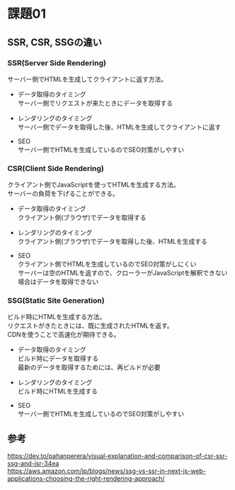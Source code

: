 # 課題01

## SSR, CSR, SSGの違い

### SSR(Server Side Rendering)

サーバー側でHTMLを生成してクライアントに返す方法。  

- データ取得のタイミング  
  サーバー側でリクエストが来たときにデータを取得する  

- レンダリングのタイミング  
  サーバー側でデータを取得した後、HTMLを生成してクライアントに返す  

- SEO  
  サーバー側でHTMLを生成しているのでSEO対策がしやすい  

### CSR(Client Side Rendering)

クライアント側でJavaScriptを使ってHTMLを生成する方法。  
サーバーの負荷を下げることができる。  

- データ取得のタイミング  
  クライアント側(ブラウザ)でデータを取得する  

- レンダリングのタイミング  
  クライアント側(ブラウザ)でデータを取得した後、HTMLを生成する  

- SEO  
  クライアント側でHTMLを生成しているのでSEO対策がしにくい  
  サーバーは空のHTMLを返すので、クローラーがJavaScriptを解釈できない場合はデータを取得できない  

### SSG(Static Site Generation)

ビルド時にHTMLを生成する方法。  
リクエストがきたときには、既に生成されたHTMLを返す。  
CDNを使うことで高速化が期待できる。  

- データ取得のタイミング  
  ビルド時にデータを取得する  
  最新のデータを取得するためには、再ビルドが必要  

- レンダリングのタイミング  
  ビルド時にHTMLを生成する  

- SEO  
  サーバー側でHTMLを生成しているのでSEO対策がしやすい  

## 参考

<https://dev.to/pahanperera/visual-explanation-and-comparison-of-csr-ssr-ssg-and-isr-34ea>  
<https://aws.amazon.com/jp/blogs/news/ssg-vs-ssr-in-next-js-web-applications-choosing-the-right-rendering-approach/>  
